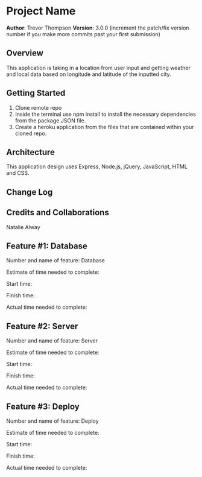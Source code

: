 # Project Name

**Author**: Trevor Thompson
**Version**: 3.0.0 (increment the patch/fix version number if you make more commits past your first submission)

## Overview

This application is taking in a location from user input and getting weather and local data based on longitude and latitude of the inputted city.

## Getting Started

1. Clone remote repo
2. Inside the terminal use npm install to install the necessary dependencies from the package.JSON file.
3. Create a heroku application from the files that are contained within your cloned repo.

## Architecture

This application design uses Express, Node.js, jQuery, JavaScript, HTML and CSS.

## Change Log


## Credits and Collaborations
  Natalie Alway

## Feature #1: Database

Number and name of feature: Database

Estimate of time needed to complete: 

Start time: 

Finish time: 

Actual time needed to complete: 

## Feature #2: Server

Number and name of feature: Server

Estimate of time needed to complete: 

Start time: 

Finish time: 

Actual time needed to complete: 

## Feature #3: Deploy

Number and name of feature: Deploy

Estimate of time needed to complete: 

Start time: 

Finish time: 

Actual time needed to complete: 
